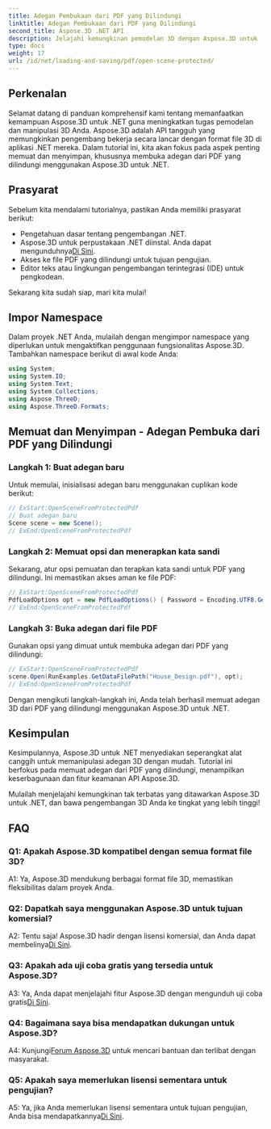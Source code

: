 ```yaml
---
title: Adegan Pembukaan dari PDF yang Dilindungi
linktitle: Adegan Pembukaan dari PDF yang Dilindungi
second_title: Aspose.3D .NET API
description: Jelajahi kemungkinan pemodelan 3D dengan Aspose.3D untuk .NET. Pelajari cara membuka adegan dari PDF yang dilindungi dalam panduan langkah demi langkah kami.
type: docs
weight: 17
url: /id/net/loading-and-saving/pdf/open-scene-protected/
---
```

## Perkenalan

Selamat datang di panduan komprehensif kami tentang memanfaatkan kemampuan Aspose.3D untuk .NET guna meningkatkan tugas pemodelan dan manipulasi 3D Anda. Aspose.3D adalah API tangguh yang memungkinkan pengembang bekerja secara lancar dengan format file 3D di aplikasi .NET mereka. Dalam tutorial ini, kita akan fokus pada aspek penting memuat dan menyimpan, khususnya membuka adegan dari PDF yang dilindungi menggunakan Aspose.3D untuk .NET.

## Prasyarat

Sebelum kita mendalami tutorialnya, pastikan Anda memiliki prasyarat berikut:

- Pengetahuan dasar tentang pengembangan .NET.
-  Aspose.3D untuk perpustakaan .NET diinstal. Anda dapat mengunduhnya[Di Sini](https://releases.aspose.com/3d/net/).
- Akses ke file PDF yang dilindungi untuk tujuan pengujian.
- Editor teks atau lingkungan pengembangan terintegrasi (IDE) untuk pengkodean.

Sekarang kita sudah siap, mari kita mulai!

## Impor Namespace

Dalam proyek .NET Anda, mulailah dengan mengimpor namespace yang diperlukan untuk mengaktifkan penggunaan fungsionalitas Aspose.3D. Tambahkan namespace berikut di awal kode Anda:

```csharp
using System;
using System.IO;
using System.Text;
using System.Collections;
using Aspose.ThreeD;
using Aspose.ThreeD.Formats;
```

## Memuat dan Menyimpan - Adegan Pembuka dari PDF yang Dilindungi

### Langkah 1: Buat adegan baru

Untuk memulai, inisialisasi adegan baru menggunakan cuplikan kode berikut:

```csharp
// ExStart:OpenSceneFromProtectedPdf
// Buat adegan baru
Scene scene = new Scene();
// ExEnd:OpenSceneFromProtectedPdf
```

### Langkah 2: Memuat opsi dan menerapkan kata sandi

Sekarang, atur opsi pemuatan dan terapkan kata sandi untuk PDF yang dilindungi. Ini memastikan akses aman ke file PDF:

```csharp
// ExStart:OpenSceneFromProtectedPdf
PdfLoadOptions opt = new PdfLoadOptions() { Password = Encoding.UTF8.GetBytes("password") };
// ExEnd:OpenSceneFromProtectedPdf
```

### Langkah 3: Buka adegan dari file PDF

Gunakan opsi yang dimuat untuk membuka adegan dari PDF yang dilindungi:

```csharp
// ExStart:OpenSceneFromProtectedPdf
scene.Open(RunExamples.GetDataFilePath("House_Design.pdf"), opt);
// ExEnd:OpenSceneFromProtectedPdf
```

Dengan mengikuti langkah-langkah ini, Anda telah berhasil memuat adegan 3D dari PDF yang dilindungi menggunakan Aspose.3D untuk .NET.

## Kesimpulan

Kesimpulannya, Aspose.3D untuk .NET menyediakan seperangkat alat canggih untuk memanipulasi adegan 3D dengan mudah. Tutorial ini berfokus pada memuat adegan dari PDF yang dilindungi, menampilkan keserbagunaan dan fitur keamanan API Aspose.3D.

Mulailah menjelajahi kemungkinan tak terbatas yang ditawarkan Aspose.3D untuk .NET, dan bawa pengembangan 3D Anda ke tingkat yang lebih tinggi!

## FAQ

### Q1: Apakah Aspose.3D kompatibel dengan semua format file 3D?

A1: Ya, Aspose.3D mendukung berbagai format file 3D, memastikan fleksibilitas dalam proyek Anda.

### Q2: Dapatkah saya menggunakan Aspose.3D untuk tujuan komersial?

 A2: Tentu saja! Aspose.3D hadir dengan lisensi komersial, dan Anda dapat membelinya[Di Sini](https://purchase.aspose.com/buy).

### Q3: Apakah ada uji coba gratis yang tersedia untuk Aspose.3D?

 A3: Ya, Anda dapat menjelajahi fitur Aspose.3D dengan mengunduh uji coba gratis[Di Sini](https://releases.aspose.com/).

### Q4: Bagaimana saya bisa mendapatkan dukungan untuk Aspose.3D?

 A4: Kunjungi[Forum Aspose.3D](https://forum.aspose.com/c/3d/18) untuk mencari bantuan dan terlibat dengan masyarakat.

### Q5: Apakah saya memerlukan lisensi sementara untuk pengujian?

 A5: Ya, jika Anda memerlukan lisensi sementara untuk tujuan pengujian, Anda bisa mendapatkannya[Di Sini](https://purchase.aspose.com/temporary-license/).